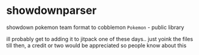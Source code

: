 # showdownparser
showdown pokemon team format to cobblemon `Pokemon` - public library

ill probably get to adding it to jitpack one of these days.. just yoink the files till then, a credit or two would be appreciated so people know about this
